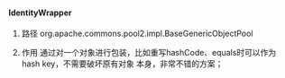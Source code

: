 #### IdentityWrapper

1. 路径
org.apache.commons.pool2.impl.BaseGenericObjectPool

2. 作用
通过对一个对象进行包装，比如重写hashCode、equals时可以作为hash key，不需要破坏原有对象
本身，非常不错的方案；